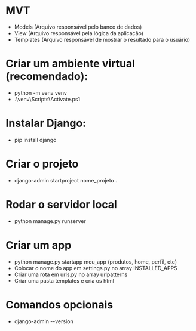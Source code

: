 # MVT
  - Models (Arquivo responsável pelo banco de dados)
  - View (Arquivo responsável pela lógica da aplicação)
  - Templates (Arquivo responsável de mostrar o resultado para o usuário)

# Criar um ambiente virtual (recomendado):
 - python -m venv venv
 - .\venv\Scripts\Activate.ps1

# Instalar Django:
 - pip install django

# Criar o projeto
 - django-admin startproject nome_projeto .

# Rodar o servidor local
 - python manage.py runserver

# Criar um app
 - python manage.py startapp meu_app (produtos, home, perfil, etc)
  - Colocar o nome do app em settings.py no array INSTALLED_APPS
  - Criar uma rota em urls.py no array urlpatterns
  - Criar uma pasta templates e cria os html

# Comandos opcionais
 - django-admin --version
